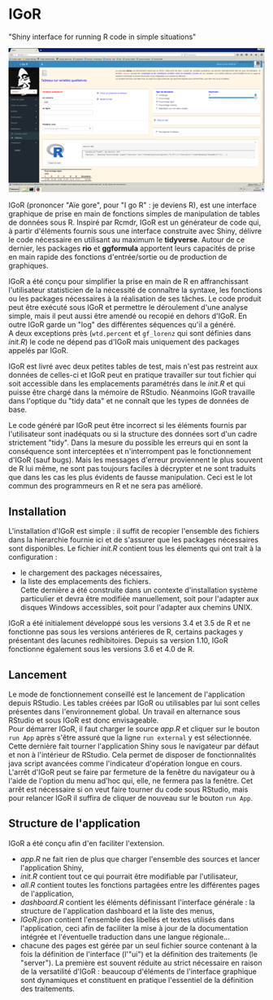# IGoR
"Shiny interface for running R code in simple situations"

<img src="IGoR.png" />

IGoR (prononcer "Aïe gore", pour "I go R" : je deviens R), est une interface graphique de prise en main de fonctions simples de manipulation de tables de données sous R.
Inspiré par Rcmdr, IGoR est un générateur de code qui, à partir d'éléments fournis sous une interface construite avec Shiny, délivre le code nécessaire en utilisant au maximum le **tidyverse**.
Autour de ce dernier, les packages **rio** et **ggformula** apportent leurs capacités de prise en main rapide des fonctions d'entrée/sortie ou de production de graphiques.

IGoR a été conçu pour simplifier la prise en main de R en affranchissant l'utilisateur statisticien de la nécessité de connaître la syntaxe, les fonctions ou les packages nécessaires à la réalisation de ses tâches.
Le code produit peut être exécuté sous IGoR et permettre le déroulement d'une analyse simple, mais il peut aussi être amendé ou recopié en dehors d'IGoR. En outre IGoR garde un "log" des différentes séquences qu'il a généré.<br>
A deux exceptions près (`wtd.percent` et `gf_lorenz` qui sont définies dans *init.R*) le code ne dépend pas d'IGoR mais uniquement des packages appelés par IGoR.

IGoR est livré avec deux petites tables de test, mais n'est pas restreint aux données de celles-ci et IGoR peut en pratique travailler sur tout fichier qui soit accessible dans les emplacements paramétrés dans le *init.R* et qui puisse être chargé dans la mémoire de RStudio. Néanmoins IGoR travaille dans l'optique du "tidy data" et ne connaît que les types de données de base.

Le code généré par IGoR peut être incorrect si les éléments fournis par l'utilisateur sont inadéquats ou si la structure des données sort d'un cadre strictement "tidy". Dans la mesure du possible les erreurs qui en sont la conséquence sont interceptées et n'interrompent pas le fonctionnement d'IGoR (sauf bugs). Mais les messages d'erreur proviennent le plus souvent de R lui même, ne sont pas toujours faciles à décrypter et ne sont traduits que dans les cas les plus évidents de fausse manipulation. Ceci est le lot commun des programmeurs en R et ne sera pas amélioré.

## Installation
L'installation d'IGoR est simple : il suffit de recopier l'ensemble des fichiers dans la hierarchie fournie ici et de s'assurer que les packages nécessaires sont disponibles.
Le fichier *init.R* contient tous les élements qui ont trait à la configuration :<br>
- le chargement des packages nécessaires,<br>
- la liste des emplacements des fichiers.<br>
Cette dernière a été construite dans un contexte d'installation système particulier et devra être modifiée manuellement,
soit pour l'adapter aux disques Windows accessibles, soit pour l'adapter aux chemins UNIX.

IGoR a été initialement développé sous les versions 3.4 et 3.5 de R et ne fonctionne pas sous les versions antérieres de R, certains packages y présentant des lacunes redhibitoires. Depuis sa version 1.10, IGoR fonctionne également sous les versions 3.6 et 4.0 de R.

## Lancement
Le mode de fonctionnement conseillé est le lancement de l'application depuis RStudio. Les tables créées par IGoR ou utilisables par lui sont celles présentes dans l'environnement global. Un travail en alternance sous RStudio et sous IGoR est donc envisageable.<br>
Pour démarrer IGoR, il faut charger le source *app.R* et cliquer sur le bouton `run App` après s'être assuré que la ligne `run external` y est sélectionnée. Cette dernière fait tourner l'application Shiny sous le navigateur par défaut et non à l'intérieur de RStudio. Cela permet de disposer de fonctionnalités java script avancées comme l'indicateur d'opération longue en cours.<br>
L'arrêt d'IGoR peut se faire par fermeture de la fenêtre du navigateur ou à l'aide de l'option du menu ad'hoc qui, elle, ne fermera pas la fenêtre. Cet arrêt est nécessaire si on veut faire tourner du code sous RStudio, mais pour relancer IGoR il suffira de cliquer de nouveau sur le bouton `run App`.

## Structure de l'application
IGoR a été conçu afin d'en faciliter l'extension.<br>
- *app.R* ne fait rien de plus que charger l'ensemble des sources et lancer l'application Shiny,<br>
- *init.R* contient tout ce qui pourrait être modifiable par l'utilisateur,<br>
- *all.R* contient toutes les fonctions partagées entre les différentes pages de l'application,<br>
- *dashboard.R* contient les éléments définissant l'interface générale : la structure de l'application dashboard et la liste des menus,<br>
- *IGoR.json* contient l'ensemble des libellés et textes utilisés dans l'application, ceci afin de faciliter la mise à jour de la documentation intégrée et l'éventuelle traduction dans une langue régionale...
- chacune des pages est gérée par un seul fichier source contenant à la fois la définition de l'interface (l'"ui") et la définition des traitements (le "server"). La première est souvent réduite au strict nécessaire en raison de la versatilité d'IGoR : beaucoup d'éléments de l'interface graphique sont dynamiques et constituent en pratique l'essentiel de la définition des traitements.
